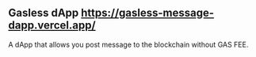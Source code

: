 
## Gasless dApp https://gasless-message-dapp.vercel.app/

A dApp that allows you post message to the blockchain without GAS FEE.
